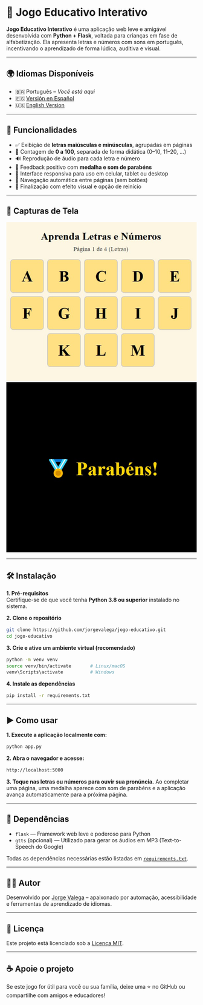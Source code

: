 # 🧠 Jogo Educativo Interativo

**Jogo Educativo Interativo** é uma aplicação web leve e amigável desenvolvida com **Python + Flask**, voltada para crianças em fase de alfabetização. Ela apresenta letras e números com sons em português, incentivando o aprendizado de forma lúdica, auditiva e visual.

---

## 🌍 Idiomas Disponíveis

- 🇧🇷 Português – *Você está aqui*
- 🇪🇸 [Versión en Español](https://github.com/jorgevalega/juego-educativo)
- 🇺🇸 [English Version](https://github.com/jorgevalega/educational-game)

---

## 🚀 Funcionalidades

- ✅ Exibição de **letras maiúsculas e minúsculas**, agrupadas em páginas
- 🔢 Contagem de **0 a 100**, separada de forma didática (0–10, 11–20, ...)
- 🔊 Reprodução de áudio para cada letra e número
- 🏅 Feedback positivo com **medalha e som de parabéns**
- 📱 Interface responsiva para uso em celular, tablet ou desktop
- 🔄 Navegação automática entre páginas (sem botões)
- 🎉 Finalização com efeito visual e opção de reinício

---

## 📸 Capturas de Tela

![Jogo Educativo](assets/jogo.jpg)
![Medalha e parabéns](assets/parabens.jpg)

---

## 🛠️ Instalação

**1. Pré-requisitos**  
Certifique-se de que você tenha **Python 3.8 ou superior** instalado no sistema.

**2. Clone o repositório**

```bash
git clone https://github.com/jorgevalega/jogo-educativo.git
cd jogo-educativo
```

**3. Crie e ative um ambiente virtual (recomendado)**

```bash
python -m venv venv
source venv/bin/activate       # Linux/macOS
venv\Scripts\activate          # Windows
```
**4. Instale as dependências**

```bash
pip install -r requirements.txt
```

---

## ▶️ Como usar

**1. Execute a aplicação localmente com:**

```bash
python app.py
```

**2. Abra o navegador e acesse:**

```bash
http://localhost:5000
```

**3. Toque nas letras ou números para ouvir sua pronúncia.**
Ao completar uma página, uma medalha aparece com som de parabéns e a aplicação avança automaticamente para a próxima página.

---

## 🧾 Dependências

- `flask` — Framework web leve e poderoso para Python
- `gtts` (opcional) — Utilizado para gerar os áudios em MP3 (Text-to-Speech do Google)

Todas as dependências necessárias estão listadas em [`requirements.txt`](requirements.txt).

---

## 🧑‍💻 Autor

Desenvolvido por [Jorge Valega](https://github.com/jorgevalega) – apaixonado por automação, acessibilidade e ferramentas de aprendizado de idiomas.

---

## 📄 Licença

Este projeto está licenciado sob a [Licença MIT](LICENSE).

---

## ☕ Apoie o projeto

Se este jogo for útil para você ou sua família, deixe uma ⭐ no GitHub ou compartilhe com amigos e educadores!
